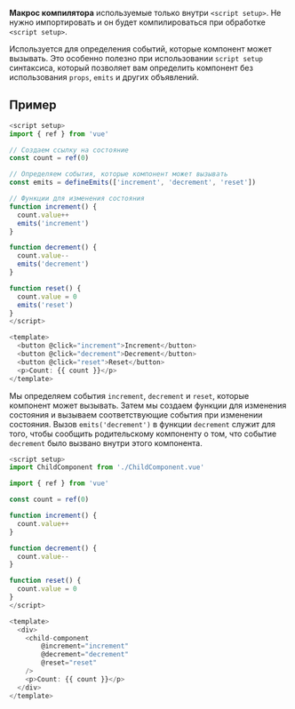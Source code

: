 **Макрос компилятора** используемые только внутри `<script setup>`. Не нужно импортировать и он будет компилироваться при обработке `<script setup>`.

Используется для определения событий, которые компонент может вызывать. Это особенно полезно при использовании `script setup` синтаксиса, который позволяет вам определить компонент без использования `props`, `emits` и других объявлений.

## Пример

```ts
<script setup>
import { ref } from 'vue'

// Создаем ссылку на состояние
const count = ref(0)

// Определяем события, которые компонент может вызывать
const emits = defineEmits(['increment', 'decrement', 'reset'])

// Функции для изменения состояния
function increment() {
  count.value++
  emits('increment')
}

function decrement() {
  count.value--
  emits('decrement')
}

function reset() {
  count.value = 0
  emits('reset')
}
</script>

<template>
  <button @click="increment">Increment</button>
  <button @click="decrement">Decrement</button>
  <button @click="reset">Reset</button>
  <p>Count: {{ count }}</p>
</template>
```

Мы определяем события `increment`, `decrement` и `reset`, которые компонент может вызывать. Затем мы создаем функции для изменения состояния и вызываем соответствующие события при изменении состояния. Вызов `emits('decrement')` в функции `decrement` служит для того, чтобы сообщить родительскому компоненту о том, что событие `decrement` было вызвано внутри этого компонента.

```ts
<script setup>
import ChildComponent from './ChildComponent.vue'

import { ref } from 'vue'

const count = ref(0)

function increment() {
  count.value++
}

function decrement() {
  count.value--
}

function reset() {
  count.value = 0
}
</script>

<template>
  <div>
    <child-component 
	    @increment="increment" 
	    @decrement="decrement" 
	    @reset="reset" 
	/>
    <p>Count: {{ count }}</p>
  </div>
</template>
```